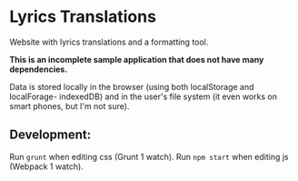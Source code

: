 # Lyrics Translations

Website with lyrics translations and a formatting tool.

**This is an incomplete sample application that does not have many dependencies.**

Data is stored locally in the browser (using both localStorage and localForage-
indexedDB) and in the user's file system (it even works on smart phones, but I'm
not sure).

## Development:

Run `grunt` when editing css (Grunt 1 watch).
Run `npm start` when editing js (Webpack 1 watch).
